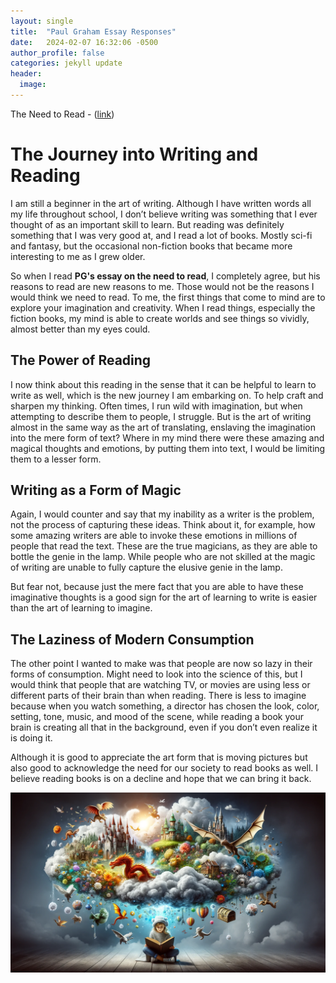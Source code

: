 ```yaml
---
layout: single
title:  "Paul Graham Essay Responses"
date:   2024-02-07 16:32:06 -0500
author_profile: false
categories: jekyll update
header:
  image: 
---
```


The Need to Read - ([link](https://paulgraham.com/read.html))


# The Journey into Writing and Reading

I am still a beginner in the art of writing. Although I have written words all my life throughout school, I don’t believe writing was something that I ever thought of as an important skill to learn. But reading was definitely something that I was very good at, and I read a lot of books. Mostly sci-fi and fantasy, but the occasional non-fiction books that became more interesting to me as I grew older.

So when I read **PG's essay on the need to read**, I completely agree, but his reasons to read are new reasons to me. Those would not be the reasons I would think we need to read. To me, the first things that come to mind are to explore your imagination and creativity. When I read things, especially the fiction books, my mind is able to create worlds and see things so vividly, almost better than my eyes could.

## The Power of Reading

I now think about this reading in the sense that it can be helpful to learn to write as well, which is the new journey I am embarking on. To help craft and sharpen my thinking. Often times, I run wild with imagination, but when attempting to describe them to people, I struggle. But is the art of writing almost in the same way as the art of translating, enslaving the imagination into the mere form of text? Where in my mind there were these amazing and magical thoughts and emotions, by putting them into text, I would be limiting them to a lesser form.

## Writing as a Form of Magic

Again, I would counter and say that my inability as a writer is the problem, not the process of capturing these ideas. Think about it, for example, how some amazing writers are able to invoke these emotions in millions of people that read the text. These are the true magicians, as they are able to bottle the genie in the lamp. While people who are not skilled at the magic of writing are unable to fully capture the elusive genie in the lamp.

But fear not, because just the mere fact that you are able to have these imaginative thoughts is a good sign for the art of learning to write is easier than the art of learning to imagine.

## The Laziness of Modern Consumption

The other point I wanted to make was that people are now so lazy in their forms of consumption. Might need to look into the science of this, but I would think that people that are watching TV, or movies are using less or different parts of their brain than when reading. There is less to imagine because when you watch something, a director has chosen the look, color, setting, tone, music, and mood of the scene, while reading a book your brain is creating all that in the background, even if you don’t even realize it is doing it.

Although it is good to appreciate the art form that is moving pictures but also good to acknowledge the need for our society to read books as well. I believe reading books is on a decline and hope that we can bring it back.

![Renaissance Man Illustration](/assets/images/need_to_read_img.png)


